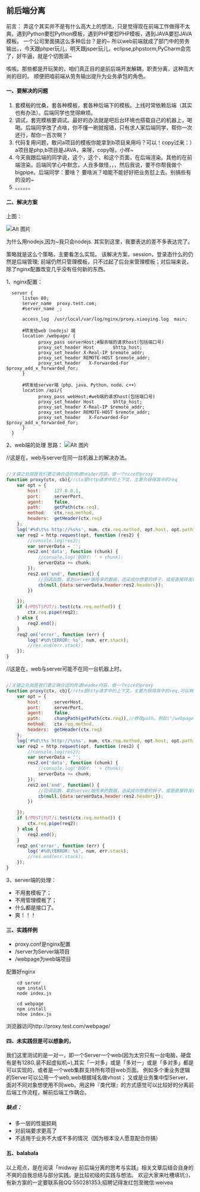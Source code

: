 ## 前后端分离

前言：
弄这个其实并不是有什么高大上的想法，只是觉得现在前端工作做得不太爽。遇到Python要怼Python模板，遇到PHP要怼PHP模板，遇到JAVA要怼JAVA模板。
一个公司里面搞这么多种后台？是的~
所以web前端就成了部门中的劳务输出，，今天跟phper玩儿，明天跟jsper玩儿，eclipse,phpstorm,PyCharm会完了，好牛逼，就是个切图滴~

咳咳。那些都是开玩笑的，咱们真正目的是前后端开发解耦，职责分离，这种高大尚的目的。
顺便把咱前端从劳务输出提升为业务承包的角色。

#### 一、要解决的问题
1. 套模板的忧桑，套各种模板，套各种后端下的模板。上线时常依赖后端（其实也有办法）。后端同学也觉得麻烦。
2. 调试，套完模板要调试。最好的办法就是吧后台环境也搭载自己的机器上，喝喝。后端同学改了点啥，你不懂一刷就报错，只有求人家后端同学，帮你一次还行，帮你一百次啊？
3. 代码复用问题，敢问a项目的模板你能拿到b项目来用吗？可以！copy过来：）a项目是php,b项目是JAVA，来呀，copy呀。小样~
4. 今天我跟后端的同学说，这个，这个，和这个页面，在后端渲染。其他的在前端渲染。后端同学心中默念，人丑多做怪，，，然后我说，要不你帮我做个bigpipe。后端同学：要啥？
要啥派？咱能不能好好把业务怼上去。别搞些有的没的~
5. 。。。。。。

#### 二、解决方案

上图：

![Alt 图片](img/liucheng.png)

为什么用nodejs,因为~我只会nodejs.
其实到这里，我要表达的差不多表达完了。

策略就是这么个策略，主要看怎么实现。
该解决方案，session，登录态什么的仍然是后端管理;
前端仍然只管理模板，只不过起了后台来管理模板；对后端来说，除了nginx配置改变几乎没有任何新的东西。


1、nginx配置：
```shell
  server {
      listen 80;
      server_name  proxy.test.com;
      #server_name _;

      access_log  /usr/local/var/log/nginx/proxy.xiaoying.log  main;

      #转发给web（nodejs）端
      location /webpage/ {
            proxy_pass serverHost;#服务端的请求host(包括端口号)
            proxy_set_header Host       $http_host;
            proxy_set_header X-Real-IP $remote_addr;
            proxy_set_header REMOTE-HOST $remote_addr;
            proxy_set_header   X-Forwarded-For  $proxy_add_x_forwarded_for;
      }

      #转发给server端（php、java、Python、node、c++）
      location /api/{
            proxy_pass webHost;#web端的请求host(包括端口号)
            proxy_set_header Host       $http_host;
            proxy_set_header X-Real-IP $remote_addr;
            proxy_set_header REMOTE-HOST $remote_addr;
            proxy_set_header   X-Forwarded-For  $proxy_add_x_forwarded_for;
      }
  }
```

2、web端的处理
思路：
![Alt 图片](img/webliucheng.png)

//这是在，web与server在同一台机器上的解决办法。
```javascript

//关键之处就是我们要正确合适的传递header内容，做一个nice的proxy
function proxy(ctx, cb){//ctx是http请求中的上下文，主要为获得其中的req
    var opt = {
        host:     127.0.0.1,
        port:     serverPort,
        agent:    false,
        path:     getPath(ctx.req),
        method:   ctx.req.method,
        headers:  getHeader(ctx.req)
    };
    log('#%d\t%s http://%s%s', num, ctx.req.method, opt.host, opt.path);
    var req2 = http.request(opt, function (res2) {
        //console.log(res2);
        var serverData = '';
        res2.on('data', function (chunk) {
            //console.log('BODY: ' + chunk);
            serverData += chunk;
        });
        res2.on('end', function() {
            //回调函数，拿到server端传来的数据，选染成你想要的样子，或是直接转发给浏览器，记得setHeader
            cb(null,{data:serverData,header:res2.headers});
        })

    });
    if (/POST|PUT/i.test(ctx.req.method)) {
        ctx.req.pipe(req2);
    } else {
        req2.end();
    }
    req2.on('error', function (err) {
        log('#%d\tERROR: %s', num, err.stack);
        //res.end(err.stack);
    });
}

```
//这是在，web与server可能不在同一台机器上时。
```javascript

//关键之处就是我们要正确合适的传递header内容，做一个nice的proxy
function proxy(ctx, cb){//ctx是http请求中的上下文，主要为获得其中的req,可以稍作修改，直接传入req
    var opt = {
        host:     serverHost,
        port:     serverPort,
        agent:    false,
        path:     changPath(getPath(ctx.req)),//修改path，例如("/webpage/user_info" transport to "/api/user_info" )
        method:   ctx.req.method,
        headers:  getHeader(ctx.req)
    };
    log('#%d\t%s http://%s%s', num, ctx.req.method, opt.host, opt.path);
    var req2 = http.request(opt, function (res2) {
        //console.log(res2);
        var serverData = '';
        res2.on('data', function (chunk) {
            //console.log('BODY: ' + chunk);
            serverData += chunk;
        });
        res2.on('end', function() {
            //回调函数，拿到server端传来的数据，选染成你想要的样子，或是直接转发给浏览器，记得setHeader
            cb(null,{data:serverData,header:res2.headers});
        })

    });
    if (/POST|PUT/i.test(ctx.req.method)) {
        ctx.req.pipe(req2);
    } else {
        req2.end();
    }
    req2.on('error', function (err) {
        log('#%d\tERROR: %s', num, err.stack);
        //res.end(err.stack);
    });
}

```
3、server端的处理：
+ 不用套模板了；
+ 不用管理模板了；
+ 什么都是接口了。
+ 爽！！！


#### 三、实践样例
+ proxy.conf是nginx配置
+ /server为Server端项目
+ /webpage为web端项目

配置好nginx
```
    cd server
    npm install
    node index.js

    cd webpage
    npm install
    ndoe index.js
```
浏览器访问http://proxy.test.com/webpage/

#### 四、未实践但是可以想象的，
我们这里测试的是一对一，即一个Server一个web(因为太穷只有一台电脑，硬盘有是有128G,装不起虚拟机~),其实「一对多」或是「多对一」或是「多对多」都是可以实现的，或者是一个web集群支持所有项目web页面。
例如多个重业务逻辑的Server可以公用一个web,web根据域名做vhost；
又或是业务集中型Server，面对不同对象想使用不同web。用这种『类代理』的方式感觉可以比较好的分离前后端工作流程，解前后端工作耦合。
##### 缺点：
- 多一层的性能损耗
- 对前端要求更高了
- 不适用于业务不大或不多的情况（因为根本没人愿意配合你搞）

#### 五、balabala

以上观点，是在阅读「midway 前后端分离的思考与实践」相关文章后结合自身的不爽的自我总结与部分实践。是比较初级的实践与想法。
欢迎大家来吐槽填坑:)，有新方案的一定要联系我QQ:550281353;招聘记得发红包至微信:weivea